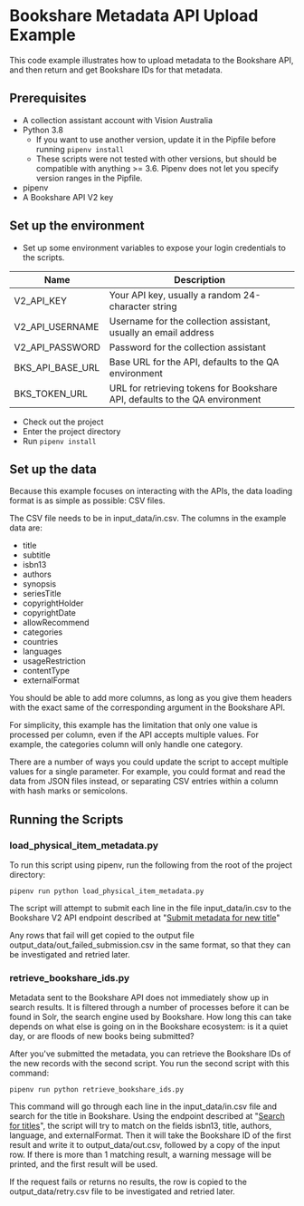# Bookshare Metadata API Upload Example

This code example illustrates how to upload metadata to the Bookshare API, and then return and get Bookshare IDs for that metadata.

## Prerequisites
* A collection assistant account with Vision Australia
* Python 3.8
    * If you want to use another version, update it in the Pipfile before running `pipenv install`
    * These scripts were not tested with other versions, but should be compatible with anything >= 3.6.  Pipenv does not let you specify version ranges in the Pipfile.
* pipenv
* A Bookshare API V2 key  

## Set up the environment
* Set up some environment variables to expose your login credentials to the scripts.

| Name             | Description |
|------------------|---------|
| V2_API_KEY       | Your API key, usually a random 24-character string  |
| V2_API_USERNAME  | Username for the collection assistant, usually an email address  |
| V2_API_PASSWORD  | Password for the collection assistant  |
| BKS_API_BASE_URL | Base URL for the API, defaults to the QA environment  |
| BKS_TOKEN_URL    | URL for retrieving tokens for Bookshare API, defaults to the QA environment  |

* Check out the project
* Enter the project directory
* Run `pipenv install`

## Set up the data
Because this example focuses on interacting with the APIs, the data loading format is as simple as possible: CSV files.

The CSV file needs to be in input_data/in.csv.  The columns in the example data are:

* title
* subtitle
* isbn13
* authors
* synopsis
* seriesTitle
* copyrightHolder
* copyrightDate
* allowRecommend
* categories
* countries
* languages
* usageRestriction
* contentType
* externalFormat

You should be able to add more columns, as long as you give them headers with the exact same of the corresponding argument in the Bookshare API.  

For simplicity, this example has the limitation that only one value is processed per column, even if the API accepts multiple values. For example, the categories column will only handle one category. 

There are a number of ways you could update the script to accept multiple values for a single parameter. For example, you could format and read the data from JSON files instead, or separating CSV entries within a column with hash marks or semicolons.

## Running the Scripts

### load_physical_item_metadata.py
To run this script using pipenv, run the following from the root of the project directory:

`pipenv run python load_physical_item_metadata.py`

The script will attempt to submit each line in the file input_data/in.csv to the Bookshare V2 API endpoint described at "[Submit metadata for new title](https://apidocs.bookshare.org/catalog/index.html#_title-submit)"

Any rows that fail will get copied to the output file output_data/out_failed_submission.csv in the same format, so that they can be investigated and retried later.

### retrieve_bookshare_ids.py

Metadata sent to the Bookshare API does not immediately show up in search results.  It is filtered through a number of processes before it can be found in Solr, the search engine used by Bookshare.  How long this can take depends on what else is going on in the Bookshare ecosystem: is it a quiet day, or are floods of new books being submitted?

After you've submitted the metadata, you can retrieve the Bookshare IDs of the new records with the second script.  You run the second script with this command:

`pipenv run python retrieve_bookshare_ids.py`

This command will go through each line in the input_data/in.csv file and search for the title in Bookshare.  Using the endpoint described at "[Search for titles](https://apidocs.bookshare.org/reference/index.html#_title-search)", the script will try to match on the fields isbn13, title, authors, language, and externalFormat.  Then it will take the Bookshare ID of the first result and write it to output_data/out.csv, followed by a copy of the input row.  If there is more than 1 matching result, a warning message will be printed, and the first result will be used.

If the request fails or returns no results, the row is copied to the output_data/retry.csv file to be investigated and retried later.
 
